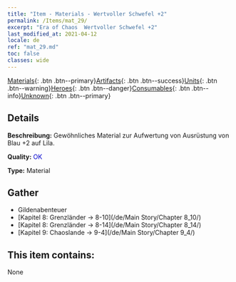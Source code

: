 ```yaml
---
title: "Item - Materials - Wertvoller Schwefel +2"
permalink: /Items/mat_29/
excerpt: "Era of Chaos  Wertvoller Schwefel +2"
last_modified_at: 2021-04-12
locale: de
ref: "mat_29.md"
toc: false
classes: wide
---
```

 [Materials](/de/Items/){: .btn .btn--primary}[Artifacts](/de/Items/Artifacts/){: .btn .btn--success}[Units](/de/Items/Units/){: .btn .btn--warning}[Heroes](/de/Items/Heroes/){: .btn .btn--danger}[Consumables](/de/Items/Consumables/){: .btn .btn--info}[Unknown](/de/Items/Unknown/){: .btn .btn--primary}

## Details
 **Beschreibung:** Gewöhnliches Material zur Aufwertung von Ausrüstung von Blau +2 auf Lila.

 **Quality:** <span style="color: #0000CD">OK</span>

 **Type:** Material

## Gather

*    Gildenabenteuer 
*    [Kapitel 8: Grenzländer -> 8-10](/de/Main Story/Chapter 8_10/) 
*    [Kapitel 8: Grenzländer -> 8-14](/de/Main Story/Chapter 8_14/) 
*    [Kapitel 9: Chaoslande -> 9-4](/de/Main Story/Chapter 9_4/) 

## This item contains:

  None

